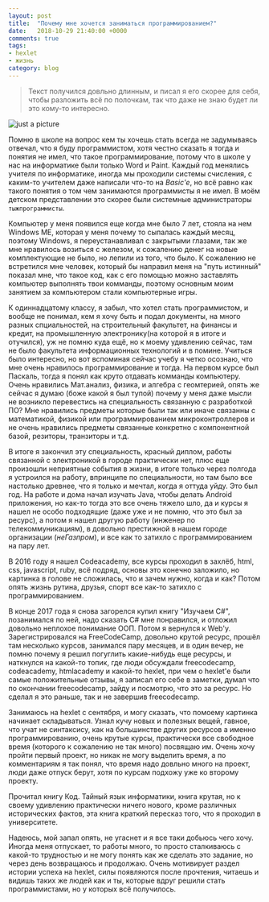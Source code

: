 ```yaml
---
layout: post
title:  "Почему мне хочется заниматься программированием?"
date:   2018-10-29 21:40:00 +0000
comments: true
tags:
- hexlet
- жизнь
category: blog
---
```


>Текст получился довльно длинным, и писал я его скорее для себя, чтобы разложить всё по полочкам, так что даже не знаю будет ли это кому-то интересно.

![just a picture](https://media.tenor.com/images/abdf3fa9bef9546d5482cacc92bbad02/tenor.gif)

Помню в школе на вопрос кем ты хочешь стать всегда не задумываясь отвечал, что я буду программистом, хотя честно сказать я тогда и понятия не имел, что такое программирование, потому что в школе у нас на информатике были только Word и Paint. Каждый год менялись учителя по информатике, иногда мы проходили системы счисления, с каким-то учителем даже написали что-то на *Basic'е*, но всё равно как такого понятия о том чем занимаются программисты я не имел. В моём детском представлении это скорее были системные администраторы `тыжпрограммисты`.

 Компьютер у меня появился еще когда мне было 7 лет, стояла на нем Windows ME, которая у меня почему то сыпалась каждый месяц, поэтому Windows, я переустанавливал с закрытыми глазами, так же мне нравилось возиться с железом, к сожалению денег на новые комплектующие не было, но лепили из того, что было. К сожалению не встретился мне человек, который бы направил меня на "путь истинный" показал мне, что такое код, как с его помощью можно заставлять компьютер выполнять твои комманды, поэтому основным моим занятием за компьютером стали компьютерные игры. 
 
 К одиннадцатому классу, я забыл, что хотел стать программистом, и вообще не понимал, кем я хочу быть и подал документы, на много разных спциальностей, на строительный факультет, на финансы и кредит, на промышленную электронику(на которой я в итоге и отучился), уж не помню куда ещё, но к моему удивлению сейчас, там не было факультета информационных технологий и в помине. Учиться было интересно, но вот вспоминая сейчас учебу я четко осознаю, что мне очень нравилось программирование и тогда. На первом курсе был Паскаль, тогда я понял как круто отдавать комманды компьютеру. Очень нравились Мат.анализ, физика, и алгебра с геомтерией, опять же сейчас я думаю (боже какой я был тупой) почему у меня даже мысли не возникло перевестись на специальность связанную с разработкой ПО? Мне нравились предметы которые были так или иначе связанны с математикой, физикой или программированием микроконтроллеров и не очень нравились предметы связанные конкретно с компонентной базой, резиторы, транзиторы и т.д.

В итоге я закончил эту специальность, красный диплом, работы связанной с электроникой в городе практически нет, плюс еще произошли неприятные события в жизни, в итоге только через полгода я устроился на работу, впринципе по специальности, но там было все настолько древнее, что я только и мечтал, когда я оттуда уйду. Это был год. На работе и дома начал изучать Java, чтобы делать Android приложения, но как-то тогда это все очень тяжело шло, да и курсы я нашел не особо подходящие (даже уже и не помню, что это был за ресурс), а потом я нашел другую работу (инженер по телекоммуникациям), в довольно престижной в нашем городе организации (_неГазпром_), и все как то затихло с программированием на пару лет.

В 2016 году я нашел Codeacademy, все курсы проходил в захлёб, html, css, javascript, ruby, всё подряд, основы это конечно заложило, но картинка в голове не сложилась, что и зачем нужно, когда и как? Потом опять жизнь рутина, друзья, спорт все как-то затихло с программированием.

В конце 2017 года я снова загорелся купил книгу "Изучаем C#", позанимался по ней, надо сказать C# мне понравился, и отложил довольно неплохое понимание ООП.
Потом я вернулся к Web'у. Зарегистрировался на FreeCodeCamp, довольно крутой ресурс, прошёл там несколько курсов, занимался пару месяцев, и в один вечер, не помню почему я решил погуглить какие-нибудь еще ресурсы, и наткнулся на какой-то топик, где люди обсуждали freecodecamp, codeacademy, htmlacademy и какой-то hexlet, при чем о hexlet'e были самые положительные отзывы, я записал его себе в заметки, думал что по окончании freecodecamp, зайду и посмотрю, что это за ресурс. Но сделал я это раньше, так и не завершив freecodecamp.

Занимаюсь на hexlet с сентября, и могу сказать, что помоему картинка начинает складываться. Узнал кучу новых и полезных вещей, гавное, что учат не синтаксису, как на большинстве других ресурсов а именно программированию, очень крутые курсы, практически все свободное время (которого к сожалению не так много) посвящаю им. Очень хочу пройти первый проект, но никак не могу выделить время, а по комментариям я так понял, что время надо довльно много на проект, люди даже отпуск берут, хотя по курсам подхожу уже ко второму проекту.

Прочитал книгу Код. Тайный язык информатики, книга крутая, но к своему удивлению практически ничего нового, кроме различных исторических фактов, эта книга краткий пересказ того, что я проходил в университете.

Надеюсь, мой запал опять, не угаснет и я все таки добьюсь чего хочу. Иногда меня отпускает, то работы много, то просто сталкиваюсь с какой-то трудностью и не могу понять как же сделать это задание, но через день возвращаюсь и продолжаю.
Очень мотивирует раздел истории успеха на hexlet, силы появляются после прочтения, читаешь и видишь таких же людей как и ты, которые вдруг решили стать программистами, но у которых всё получилось. 


